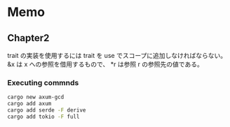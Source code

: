 # Memo

## Chapter2

trait の実装を使用するには trait を use でスコープに追加しなければならない。
&x は x への参照を借用するもので、 *r は参照 r の参照先の値である。

### Executing commnds

```zsh
cargo new axum-gcd
cargo add axum
cargo add serde -F derive
cargo add tokio -F full
```
